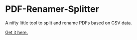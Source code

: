 # PDF-Renamer-Splitter
A nifty little tool to split and rename PDFs based on CSV data.

[Get it here.](https://www.dropbox.com/scl/fi/h8imwul8fubzg0yquje3n/Split_Rename_PDF.exe?rlkey=crzculmdxdaxlut3ad6bwq6m5&st=me3gbm4u&dl=0)
